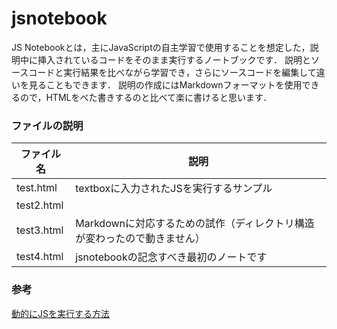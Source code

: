 jsnotebook
===============

JS Notebookとは，主にJavaScriptの自主学習で使用することを想定した，説明中に挿入されているコードをそのまま実行するノートブックです．
説明とソースコードと実行結果を比べながら学習でき，さらにソースコードを編集して違いを見ることもできます．
説明の作成にはMarkdownフォーマットを使用できるので，HTMLをべた書きするのと比べて楽に書けると思います．

### ファイルの説明

ファイル名 | 説明
--|--
test.html | textboxに入力されたJSを実行するサンプル
test2.html | 
test3.html | Markdownに対応するための試作（ディレクトリ構造が変わったので動きません）
test4.html | jsnotebookの記念すべき最初のノートです

### 参考
[動的にJSを実行する方法](https://qiita.com/w650/items/adb108649a0e2a86f334)

